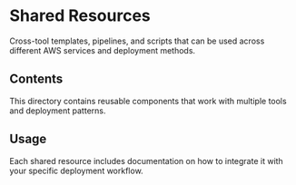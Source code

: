 # Shared Resources

Cross-tool templates, pipelines, and scripts that can be used across different AWS services and deployment methods.

## Contents

This directory contains reusable components that work with multiple tools and deployment patterns.

## Usage

Each shared resource includes documentation on how to integrate it with your specific deployment workflow.